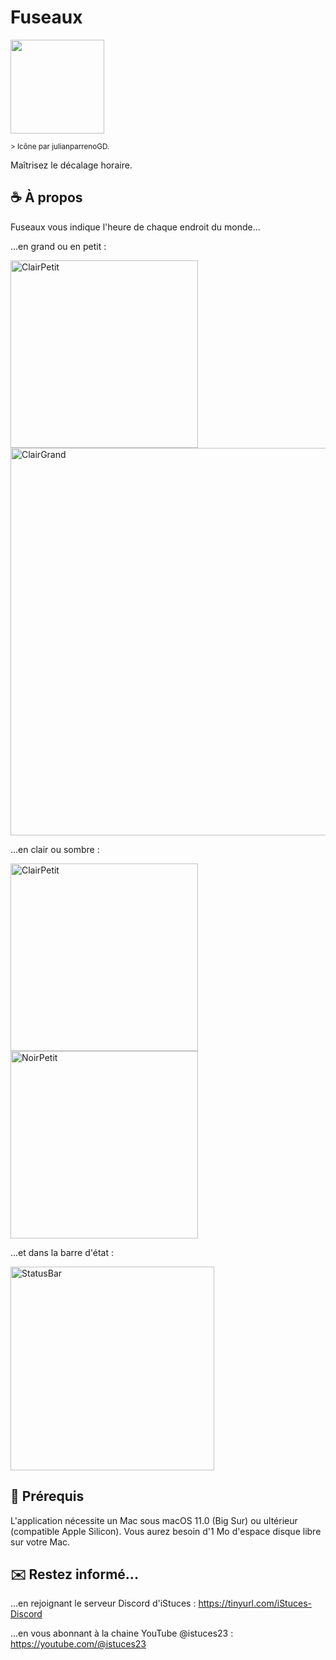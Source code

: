 # Fuseaux
<img a href="https://zupimages.net/viewer.php?id=23/22/dtlv.png"><img src="https://zupimages.net/up/23/22/dtlv.png" width="150"/>

<sub> > Icône par julianparrenoGD. </sub>

Maîtrisez le décalage horaire.

## ☕️ À propos
Fuseaux vous indique l'heure de chaque endroit du monde...

...en grand ou en petit :

<img alt="ClairPetit" src="https://github.com/istucesyt/Fuseaux/assets/108399865/4ac2aeb4-5531-4e15-a18f-1fae61872088" width="300">
<img alt="ClairGrand" src="https://github.com/istucesyt/Fuseaux/assets/108399865/490e33c5-5ce8-4e08-9097-fd5f17750ec9" width="620">

...en clair ou sombre :

<img alt="ClairPetit" src="https://github.com/istucesyt/Fuseaux/assets/108399865/4ac2aeb4-5531-4e15-a18f-1fae61872088" width="300">
<img alt="NoirPetit" src="https://github.com/istucesyt/Fuseaux/assets/108399865/6c41984e-3bc3-4aa1-b90f-b3fdb86d4bb2" width="300">

...et dans la barre d'état :

<img width="326" alt="StatusBar" src="https://github.com/istucesyt/Fuseaux/assets/108399865/ef860db6-1e45-4918-aa3d-d714d8fa05ff">

## 🚀 Prérequis
L'application nécessite un Mac sous macOS 11.0 (Big Sur) ou ultérieur (compatible Apple Silicon).
Vous aurez besoin d'1 Mo d'espace disque libre sur votre Mac.

## ✉️ Restez informé...
...en rejoignant le serveur Discord d'iStuces : https://tinyurl.com/iStuces-Discord

...en vous abonnant à la chaine YouTube @istuces23 : https://youtube.com/@istuces23
